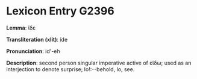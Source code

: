 # Lexicon Entry G2396

**Lemma**: ἴδε

**Transliteration (xlit)**: íde

**Pronunciation**: id'-eh

**Description**:
second person singular imperative active of εἴδω; used as an interjection to denote surprise; lo!:--behold, lo, see.
